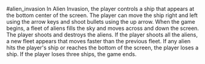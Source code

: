 #alien_invasion
In Alien Invasion, the player controls a ship that appears at
the bottom center of the screen. The player can move the ship
right and left using the arrow keys and shoot bullets using the
up arrow. When the game begins, a fleet of aliens fills the sky
and moves across and down the screen. The player shoots and
destroys the aliens. If the player shoots all the aliens, a new fleet
appears that moves faster than the previous fleet. If any alien hits
the player's ship or reaches the bottom of the screen, the player
loses a ship. If the player loses three ships, the game ends.